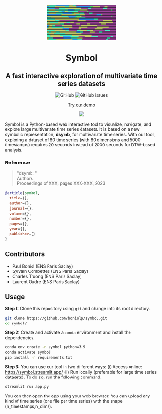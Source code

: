 <p align="center">
<img width="230" src="./figures/Symbol_logo.png"/>
</p>

<h1 align="center">Symbol</h1>
<h2 align="center">A fast interactive exploration of multivariate time series datasets</h2>

<div align="center">
<p>
<img alt="GitHub" src="https://img.shields.io/github/license/boniolp/symbol"> <img alt="GitHub issues" src="https://img.shields.io/github/issues/boniolp/symbol">
</p>
</div>

<p align="center"><a href="https://symbol.streamlit.app/">Try our demo</a></p>
<p align="center">
<img width="500" src="./figures/demo_capture.gif"/>
</p>

Symbol is a Python-based web interactive tool to visualize, navigate, and explore large multivariate time series datasets. It is based on a new symbolic representation, **dsymb**, for multivariate time series. With our tool, exploring a dataset of 80 time series (with 80 dimensions and 5000 timestamps) requires 20 seconds instead of 2000 seconds for DTW-based analysis.

### Reference

> "dsymb: "<br/>
> Authors<br/>
> Proceedings of XXX, pages XXX-XXX, 2023<br/>

```bibtex
@article{symbol,
  title={},
  author={},
  journal={},
  volume={},
  number={},
  pages={},
  year={},
  publisher={}
}
```

## Contributors

* Paul Boniol (ENS Paris Saclay)
* Sylvain Combettes (ENS Paris Saclay)
* Charles Truong (ENS Paris Saclay)
* Laurent Oudre (ENS Paris Saclay)


## Usage

**Step 1:** Clone this repository using `git` and change into its root directory.

```bash
git clone https://github.com/boniolp/symbol.git
cd symbol/
```

**Step 2:** Create and activate a `conda` environment and install the dependencies.

```bash
conda env create -n symbol python=3.9
conda activate symbol
pip install -r requirements.txt
```

**Step 3:** You can use our tool in two different ways: (i) Access online: https://symbol.streamlit.app/ (ii) Run locally (preferable for large time series datasets). To do so, run the following command:

```bash
streamlit run app.py
```

You can then open the app using your web browser. You can upload any kind of time series (one file per time series) with the shape (n_timestamps,n_dims).



